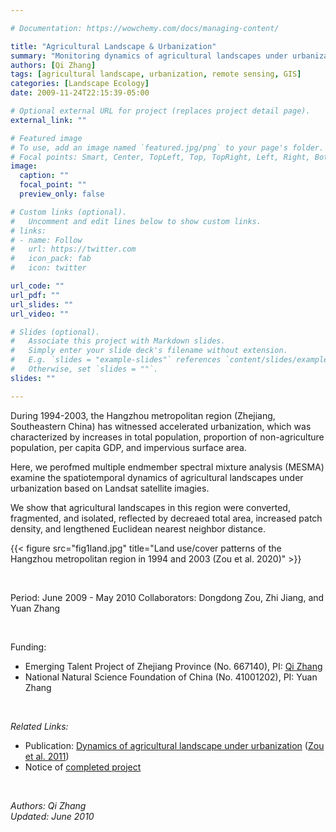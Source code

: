 ```yaml
---

# Documentation: https://wowchemy.com/docs/managing-content/

title: "Agricultural Landscape & Urbanization"
summary: "Monitoring dynamics of agricultural landscapes under urbanization with satellite remote sensing"
authors: [Qi Zhang]
tags: [agricultural landscape, urbanization, remote sensing, GIS]
categories: [Landscape Ecology]
date: 2009-11-24T22:15:39-05:00

# Optional external URL for project (replaces project detail page).
external_link: ""

# Featured image
# To use, add an image named `featured.jpg/png` to your page's folder.
# Focal points: Smart, Center, TopLeft, Top, TopRight, Left, Right, BottomLeft, Bottom, BottomRight.
image:
  caption: ""
  focal_point: ""
  preview_only: false

# Custom links (optional).
#   Uncomment and edit lines below to show custom links.
# links:
# - name: Follow
#   url: https://twitter.com
#   icon_pack: fab
#   icon: twitter

url_code: ""
url_pdf: ""
url_slides: ""
url_video: ""

# Slides (optional).
#   Associate this project with Markdown slides.
#   Simply enter your slide deck's filename without extension.
#   E.g. `slides = "example-slides"` references `content/slides/example-slides.md`.
#   Otherwise, set `slides = ""`.
slides: ""

---
```


During 1994-2003, the Hangzhou metropolitan region (Zhejiang, Southeastern China) has witnessed accelerated urbanization, which was characterized by increases in total population, proportion of non-agriculture population, per capita GDP, and impervious surface area. 

Here, we perofmed multiple endmember spectral mixture analysis (MESMA) examine the spatiotemporal dynamics of agricultural landscapes under urbanization based on Landsat satellite imagies.

We show that agricultural landscapes in this region were converted, fragmented, and isolated, reflected by decreaed total area, increased patch density, and lengthened Euclidean nearest neighbor distance.

{{< figure src="fig1land.jpg" title="Land use/cover patterns of the Hangzhou metropolitan region in 1994 and 2003 (Zou et al. 2020)" >}}


<br>

Period: June 2009 - May 2010
Collaborators: Dongdong Zou, Zhi Jiang, and Yuan Zhang 


<br>

Funding: 
 - Emerging Talent Project of Zhejiang Province (No. 667140), PI: [Qi Zhang](https://www.qzgeog.com/author/qi-zhang/)
 - National Natural Science Foundation of China (No. 41001202), PI: Yuan Zhang


<br>

*Related Links:* <br>
- Publication: [Dynamics of agricultural landscape under urbanization](https://doi.org/10.1007/978-3-642-25188-7_58)
  ([Zou et al. 2011](https://www.qzgeog.com/publication/c2011-zou-landscape/)) <br>
- Notice of [completed project](http://hjxy.zjgsu.edu.cn/uploadfiles/Files/2012-9-19/20129199484993212.pdf)



<br>

_Authors: Qi Zhang_
<br>
_Updated: June 2010_


